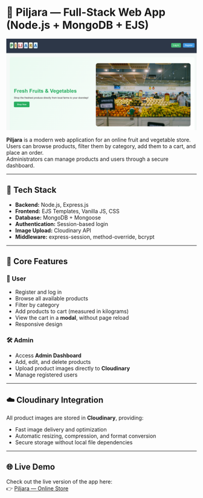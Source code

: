 # 🛒 Piljara — Full-Stack Web App (Node.js + MongoDB + EJS)

![APP](./public/Images/Screenshot.png)


**Piljara** is a modern web application for an online fruit and vegetable store.  
Users can browse products, filter them by category, add them to a cart, and place an order.  
Administrators can manage products and users through a secure dashboard.

---

## 🚀 Tech Stack

- **Backend:** Node.js, Express.js  
- **Frontend:** EJS Templates, Vanilla JS, CSS  
- **Database:** MongoDB + Mongoose  
- **Authentication:** Session-based login  
- **Image Upload:** Cloudinary API  
- **Middleware:** express-session, method-override, bcrypt  

---

## 🧩 Core Features

### 👤 User
- Register and log in  
- Browse all available products  
- Filter by category  
- Add products to cart (measured in kilograms)  
- View the cart in a **modal**, without page reload  
- Responsive design  

### 🛠️ Admin
- Access **Admin Dashboard**  
- Add, edit, and delete products  
- Upload product images directly to **Cloudinary**  
- Manage registered users  

---

## ☁️ Cloudinary Integration

All product images are stored in **Cloudinary**, providing:
- Fast image delivery and optimization  
- Automatic resizing, compression, and format conversion  
- Secure storage without local file dependencies  

---


## 🌐 Live Demo

Check out the live version of the app here:  
👉 [Piljara — Online Store](https://piljara-ae841ee558a3.herokuapp.com/)

